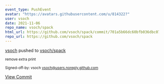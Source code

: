 ```yaml
---
event_type: PushEvent
avatar: "https://avatars.githubusercontent.com/u/814322?"
user: vsoch
date: 2021-11-06
repo_name: vsoch/spack
html_url: https://github.com/vsoch/spack/commit/701a5b66dc60bfb036dbc078ee01186a4e94cedc
repo_url: https://github.com/vsoch/spack
---
```


<a href='https://github.com/vsoch' target='_blank'>vsoch</a> pushed to <a href='https://github.com/vsoch/spack' target='_blank'>vsoch/spack</a>

<small>remove extra print

Signed-off-by: vsoch <vsoch@users.noreply.github.com></small>

<a href='https://github.com/vsoch/spack/commit/701a5b66dc60bfb036dbc078ee01186a4e94cedc' target='_blank'>View Commit</a>